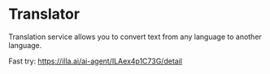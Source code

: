 # Translator
Translation service allows you to convert text from any language to another language.

Fast try: https://illa.ai/ai-agent/ILAex4p1C73G/detail

